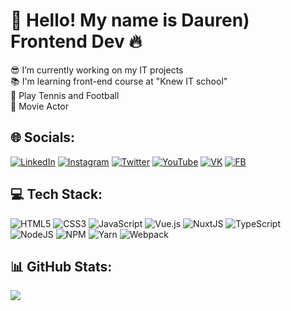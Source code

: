 # 👋 Hello! My name is Dauren) Frontend Dev 🔥 
😎 I’m currently working on my IT projects<br>📚 I'm learning front-end course at "Knew IT school"<br>🎸 Play Tennis and Football<br>🎥 Movie Actor


## 🌐 Socials:
[![LinkedIn](https://img.shields.io/badge/LinkedIn-%230077B5.svg?logo=linkedin&logoColor=white)](https://linkedin.com/in/dauren-karsakbayev-143848270) [![Instagram](https://img.shields.io/badge/Instagram-%23E4405F.svg?logo=Instagram&logoColor=white)](https://instagram.com/karsakbayevdauren) [![Twitter](https://img.shields.io/badge/Twitter-%231DA1F2.svg?logo=Twitter&logoColor=white)](https://twitter.com/DKarsakbayev) [![YouTube](https://img.shields.io/badge/YouTube-%23FF0000.svg?logo=YouTube&logoColor=white)](https://youtube.com/@annblok_webdev) [![VK](https://img.shields.io/badge/VK-%231DA1F2.svg?logo=VK&logoColor=white)](https://vk.com/tpverstak) [![FB](https://img.shields.io/badge/FB-%231DA1F2.svg?logo=FB&logoColor=white)](https://vk.com/tpverstak) 

## 💻 Tech Stack:
![HTML5](https://img.shields.io/badge/html5-%23E34F26.svg?style=for-the-badge&logo=html5&logoColor=white) ![CSS3](https://img.shields.io/badge/css3-%231572B6.svg?style=for-the-badge&logo=css3&logoColor=white)  ![JavaScript](https://img.shields.io/badge/javascript-%23323330.svg?style=for-the-badge&logo=javascript&logoColor=%23F7DF1E) ![Vue.js](https://img.shields.io/badge/vuejs-%2335495e.svg?style=for-the-badge&logo=vuedotjs&logoColor=%234FC08D) ![NuxtJS](https://img.shields.io/badge/Nuxt-black?style=for-the-badge&logo=nuxt.js&logoColor=white)  ![TypeScript](https://img.shields.io/badge/typescript-%23007ACC.svg?style=for-the-badge&logo=typescript&logoColor=white) ![NodeJS](https://img.shields.io/badge/node.js-6DA55F?style=for-the-badge&logo=node.js&logoColor=white) ![NPM](https://img.shields.io/badge/NPM-%23000000.svg?style=for-the-badge&logo=npm&logoColor=white) ![Yarn](https://img.shields.io/badge/yarn-%232C8EBB.svg?style=for-the-badge&logo=yarn&logoColor=white)  ![Webpack](https://img.shields.io/badge/webpack-%238DD6F9.svg?style=for-the-badge&logo=webpack&logoColor=black) 
## 📊 GitHub Stats:
[![](https://visitcount.itsvg.in/api?id=annblok&icon=5&color=1)](https://visitcount.itsvg.in)
